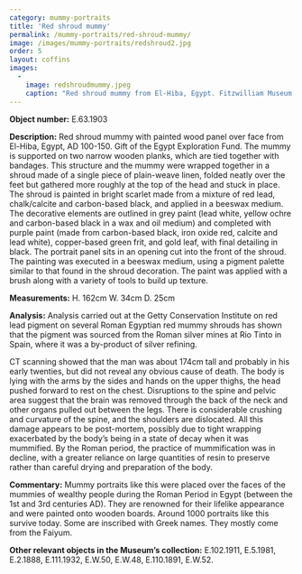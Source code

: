 ```yaml
---
category: mummy-portraits
title: 'Red shroud mummy'
permalink: /mummy-portraits/red-shroud-mummy/
image: /images/mummy-portraits/redshroud2.jpg
order: 5
layout: coffins
images:
  -
    image: redshroudmummy.jpeg
    caption: "Red shroud mummy from El-Hiba, Egypt. Fitzwilliam Museum: E.63.1903."
---
```


**Object number:** E.63.1903

**Description:** Red shroud mummy with painted wood panel over face from El-Hiba, Egypt, AD 100-150. Gift of the Egypt Exploration Fund. The mummy is supported on two narrow wooden planks, which are tied together with bandages. This structure and the mummy were wrapped together in a shroud made of a single piece of plain-weave linen, folded neatly over the feet but gathered more roughly at the top of the head and stuck in place. The shroud is painted in bright scarlet made from a mixture of red lead, chalk/calcite and carbon-based black, and applied in a beeswax medium. The decorative elements are outlined in grey paint (lead white, yellow ochre and carbon-based black in a wax and oil medium) and completed with purple paint (made from carbon-based black, iron oxide red, calcite and lead white), copper-based green frit, and gold leaf, with final detailing in black. The portrait panel sits in an opening cut into the front of the shroud. The painting was executed in a beeswax medium, using a pigment palette similar to that found in the shroud decoration. The paint was applied with a brush along with a variety of tools to build up texture. 

**Measurements:** H. 162cm W. 34cm D. 25cm 

**Analysis:** Analysis carried out at the Getty Conservation Institute on red lead pigment on several Roman Egyptian red mummy shrouds has shown that the pigment was sourced from the Roman silver mines at Rio Tinto in Spain, where it was a by-product of silver refining. 

CT scanning showed that the man was about 174cm tall and probably in his early twenties, but did not reveal any obvious cause of death. The body is lying with the arms by the sides and hands on the upper thighs, the head pushed forward to rest on the chest. Disruptions to the spine and pelvic area suggest that the brain was removed through the back of the neck and other organs pulled out between the legs. There is considerable crushing and curvature of the spine, and the shoulders are dislocated. All this damage appears to be post-mortem, possibly due to tight wrapping exacerbated by the body’s being in a state of decay when it was mummified. By the Roman period, the practice of mummification was in decline, with a greater reliance on large quantities of resin to preserve rather than careful drying and preparation of the body. 

**Commentary:** Mummy portraits like this were placed over the faces of the mummies of wealthy people during the Roman Period in Egypt (between the 1st and 3rd centuries AD). They are renowned for their lifelike appearance and were painted onto wooden boards. Around 1000 portraits like this survive today. Some are inscribed with Greek names. They mostly come from the Faiyum. 

**Other relevant objects in the Museum’s collection:** E.102.1911, E.5.1981, E.2.1888, E.111.1932, E.W.50, E.W.48, E.110.1891, E.W.52. 
